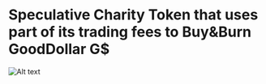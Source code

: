 # Speculative Charity Token that uses part of its trading fees to Buy&Burn GoodDollar G$

![Alt text](/Woken-hardhat/WokenToken1.0 "Optional title")
